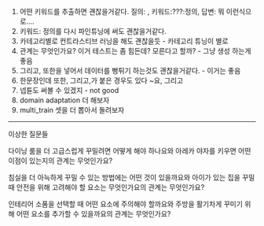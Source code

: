 1. 어떤 키워드를 추출하면 괜찮을거같다.
	질의: , 키워드:???:정의, 답변:
	뭐 이런식으로....
2. 키워드: 정의를 다시 파인튜닝에 써도 괜찮을거같다.
3. 카테고리별로 컨트라스티브 러닝을 해도 괜찮을듯 - 카테고리 튜닝이 별로
4. 관계는 무엇인가요? 이거 테스트는 좀 힘든데?
	모른다고 할까? - 그냥 생성 하는게 좋음
5. 그리고, 또한을 넣어서 데이터를 뻥튀기 하는것도 괜찮을거같다. - 이거는 좋음
6. 한문장인데 또한, 그리고,가 붙은 경우도 있다
	~요, 그리고
7. 넵튠도 써볼 수 있겠지 - not good
8. domain adaptation 더 해보자
9. multi_train 셋을 더 뽑아서 돌려보자

---

이상한 질문들

다이닝 룸을 더 고급스럽게 꾸밀려면 어떻게 해야 하나요와 아레카 야자를 키우면 어떤 이점이 있는지의 관계는 무엇인가요?

침실을 더 아늑하게 꾸밀 수 있는 방법에는 어떤 것이 있을까요와 아이가 있는 집을 꾸밀 때 안전을 위해 고려해야 할 요소는 무엇인가요의 관계는 무엇인가요?

인테리어 소품을 선택할 때 어떤 요소에 주의해야 할까요와 주방을 활기차게 꾸미기 위해 어떤 요소를 추가할 수 있을까요의 관계는 무엇인가요?